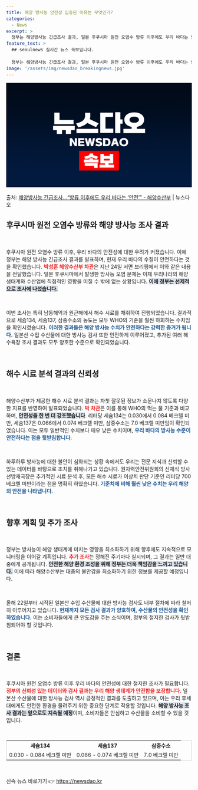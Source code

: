 ```yaml
---
title: 해양 방사능 안전성 입증된 이유는 무엇인가?
categories:
  - News
excerpt: >
  정부는 해양방사능 긴급조사 결과, 일본 후쿠시마 원전 오염수 방류 이후에도 우리 바다는 안전한 것으로 확인되…
feature_text: >
  ## seoulnews 실시간 뉴스 속보입니다.

  정부는 해양방사능 긴급조사 결과, 일본 후쿠시마 원전 오염수 방류 이후에도 우리 바다는 안전한 것으로 확인되…
image: '/assets/img/newsdao_breakingnews.jpg'
---
```


![뉴스다오 속보](/assets/img/newsdao_breakingnews.jpg)

<p>출처: <a href="https://newsdao.kr/2633" rel="dofollow">해양방사능 긴급조사…“방류 이후에도 우리 바다는 ‘안전’” - 해양수산부</a> | 뉴스다오</p>

<h2 data-ke-size="size26">후쿠시마 원전 오염수 방류와 해양 방사능 조사 결과</h2>

<p data-ke-size="size16">&nbsp;</p>

후쿠시마 원전 오염수 방류 이후, 우리 바다의 안전성에 대한 우려가 커졌습니다. 이에 정부는 해양 방사능 긴급조사 결과를 발표하며, 현재 우리 바다의 수질이 안전하다는 것을 확인했습니다. <b><span style="color: #ee2323;">박성훈 해양수산부 차관</span></b>은 지난 24일 서면 브리핑에서 이와 같은 내용을 전달했습니다. 일본 후쿠시마에서 발생한 방사능 오염 문제는 이제 우리나라의 해양 생태계와 수산업에 직접적인 영향을 미칠 수 밖에 없는 상황입니다. <b><span style="background-color: #21538527;">이에 정부는 선제적으로 조사에 나섰습니다.</span></b>

<p data-ke-size="size16">&nbsp;</p>

이번 조사는 특히 남동해역과 원근해에서 해수 시료를 채취하여 진행되었습니다. 결과적으로 세슘134, 세슘137, 삼중수소의 농도는 모두 WHO의 기준을 훨씬 하회하는 수치임을 확인시켰습니다. <b><span style="color: #1a5490;">이러한 결과들은 해양 방사능 수치가 안전하다는 강력한 증거가 됩니다.</span></b> 일본산 수입 수산물에 대한 방사능 검사 또한 안전하게 이루어졌고, 추가된 여러 해수욕장 조사 결과도 모두 양호한 수준으로 확인되었습니다.

<p data-ke-size="size16">&nbsp;</p>

<h2 data-ke-size="size26">해수 시료 분석 결과의 신뢰성</h2>

<p data-ke-size="size16">&nbsp;</p>

해양수산부가 제공한 해수 시료 분석 결과는 자칫 잘못된 정보가 소문나지 않도록 다양한 지표를 반영하여 발표되었습니다. <b><span style="color: #ee2323;">박 차관</span></b>은 이를 통해 WHO의 먹는 물 기준과 비교하며, <b><span style="background-color: #21538527;">안전성을 한 번 더 강조했습니다</span></b>. 리터당 세슘134는 0.030에서 0.084 베크렐 미만, 세슘137은 0.066에서 0.074 베크렐 미만, 삼중수소는 7.0 베크렐 미만임이 확인되었습니다. 이는 모두 일반적인 수치보다 매우 낮은 수치이며, <b><span style="color: #1a5490;">우리 바다의 방사능 수준이 안전하다는 점을 뒷받침합니다.</span></b>

<p data-ke-size="size16">&nbsp;</p>

하루하루 방사능에 대한 불안이 심화되는 상황 속에서도 우리는 전문 지식과 신뢰할 수 있는 데이터를 바탕으로 조치를 취해나가고 있습니다. 원자력안전위원회의 신재식 방사선방재국장은 추가적인 시료 분석 후, 모든 해수 시료가 이상치 판단 기준인 리터당 700베크렐 미만이라는 점을 명확히 하였습니다. <b><span style="color: #1a5490;">기준치에 비해 훨씬 낮은 수치는 우리 해양의 안전을 나타냅니다.</span></b>

<p data-ke-size="size16">&nbsp;</p>

<h2 data-ke-size="size26">향후 계획 및 추가 조사</h2>

<p data-ke-size="size16">&nbsp;</p>

정부는 방사능이 해양 생태계에 미치는 영향을 최소화하기 위해 향후에도 지속적으로 모니터링을 이어갈 계획입니다. <b><span style="color: #ee2323;">추가 조사</span></b>는 정해진 주기마다 실시되며, 그 결과는 일반 대중에게 공개됩니다. <b><span style="background-color: #21538527;">안전한 해양 환경 조성을 위해 정부는 더욱 책임감을 느끼고 있습니다.</span></b> 이에 따라 해양수산부는 대중의 불안감을 최소화하기 위한 정보를 제공할 예정입니다.

<p data-ke-size="size16">&nbsp;</p>

올해 22일부터 시작된 일본산 수입 수산물에 대한 방사능 검사도 내부 절차에 따라 철저히 이루어지고 있습니다. <b><span style="color: #1a5490;">현재까지 모든 검사 결과가 양호하여, 수산물의 안전성을 확인하였습니다.</span></b> 이는 소비자들에게 큰 안도감을 주는 소식이며, 정부의 철저한 검사가 뒷받침되어야 할 것입니다.

<p data-ke-size="size16">&nbsp;</p>

<h2 data-ke-size="size26">결론</h2>

<p data-ke-size="size16">&nbsp;</p>

후쿠시마 원전 오염수 방류 이후 우리 바다의 안전성에 대한 철저한 조사가 필요합니다. <b><span style="color: #ee2323;">정부의 신뢰성 있는 데이터와 검사 결과는 우리 해양 생태계가 안전함을 보장합니다.</span></b> 일본산 수산물에 대한 방사능 검사 역시 긍정적인 결과를 도출하고 있으며, 이는 우리 후세대에게도 안전한 환경을 물려주기 위한 중요한 단계로 작용할 것입니다. <b><span style="background-color: #21538527;">해양 방사능 조사 결과는 앞으로도 지속될 예정</span></b>이며, 소비자들은 안심하고 수산물을 소비할 수 있을 것입니다. 

<p data-ke-size="size16">&nbsp;</p>

<table style="width: 100%; border: 1px solid #ccc; border-collapse: collapse;">
    <tr>
        <td style="text-align: center; height: 17px;"><b>세슘134</b></td>
        <td style="text-align: center; height: 17px;"><b>세슘137</b></td>
        <td style="text-align: center; height: 17px;"><b>삼중수소</b></td>
    </tr>
    <tr>
        <td style="text-align: center; height: 17px;">0.030 - 0.084 베크렐 미만</td>
        <td style="text-align: center; height: 17px;">0.066 - 0.074 베크렐 미만</td>
        <td style="text-align: center; height: 17px;">7.0 베크렐 미만</td>
    </tr>
</table>

<p data-ke-size="size16">&nbsp;</p> 

신속 뉴스 바로가기 👉 <a href="https://newsdao.kr" rel="dofollow">https://newsdao.kr</a>


